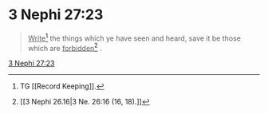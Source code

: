 # 3 Nephi 27:23

> <u>Write</u>[^a] the things which ye have seen and heard, save it be those which are <u>forbidden</u>[^b] .

[3 Nephi 27:23](https://www.churchofjesuschrist.org/study/scriptures/bofm/3-ne/27?lang=eng&id=p23#p23)


[^a]: TG [[Record Keeping]].
[^b]: [[3 Nephi 26.16|3 Ne. 26:16 (16, 18).]]

